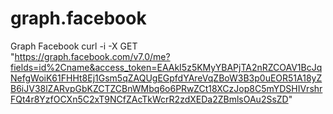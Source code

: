 # graph.facebook
Graph Facebook
curl -i -X GET \
 "https://graph.facebook.com/v7.0/me?fields=id%2Cname&access_token=EAAkI5z5KMyYBAPjTA2nRZCOAV1BcJqNefgWoiK61FHHt8Ej1Gsm5qZAQUgEGpfdYAreVqZBoW3B3p0uEOR51A18yZB6iJV38lZARvpGbKZCTZCBnWMbq6o6PRwZCt18XCzJop8C5mYDSHIVrshrFQt4r8YzfOCXn5C2xT9NCfZAcTkWcrR2zdXEDa2ZBmlsOAu2SsZD"
